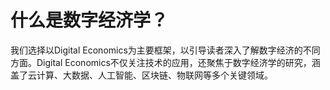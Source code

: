 # 什么是数字经济学？

我们选择以Digital Economics为主要框架，以引导读者深入了解数字经济的不同方面。Digital Economics不仅关注技术的应用，还聚焦于数字经济学的研究，涵盖了云计算、大数据、人工智能、区块链、物联网等多个关键领域。
